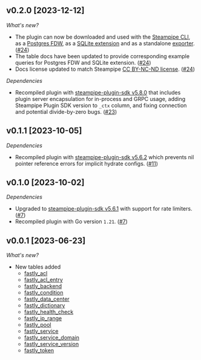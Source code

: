 ## v0.2.0 [2023-12-12]

_What's new?_

- The plugin can now be downloaded and used with the [Steampipe CLI](https://steampipe.io/docs), as a [Postgres FDW](https://steampipe.io/docs/steampipe_postgres/overview), as a [SQLite extension](https://steampipe.io/docs//steampipe_sqlite/overview) and as a standalone [exporter](https://steampipe.io/docs/steampipe_export/overview). ([#24](https://github.com/turbot/steampipe-plugin-fastly/pull/24))
- The table docs have been updated to provide corresponding example queries for Postgres FDW and SQLite extension. ([#24](https://github.com/turbot/steampipe-plugin-fastly/pull/24))
- Docs license updated to match Steampipe [CC BY-NC-ND license](https://github.com/turbot/steampipe-plugin-fastly/blob/main/docs/LICENSE). ([#24](https://github.com/turbot/steampipe-plugin-fastly/pull/24))

_Dependencies_

- Recompiled plugin with [steampipe-plugin-sdk v5.8.0](https://github.com/turbot/steampipe-plugin-sdk/blob/main/CHANGELOG.md#v580-2023-12-11) that includes plugin server encapsulation for in-process and GRPC usage, adding Steampipe Plugin SDK version to `_ctx` column, and fixing connection and potential divide-by-zero bugs. ([#23](https://github.com/turbot/steampipe-plugin-fastly/pull/23))

## v0.1.1 [2023-10-05]

_Dependencies_

- Recompiled plugin with [steampipe-plugin-sdk v5.6.2](https://github.com/turbot/steampipe-plugin-sdk/blob/main/CHANGELOG.md#v562-2023-10-03) which prevents nil pointer reference errors for implicit hydrate configs. ([#11](https://github.com/turbot/steampipe-plugin-fastly/pull/11))

## v0.1.0 [2023-10-02]

_Dependencies_

- Upgraded to [steampipe-plugin-sdk v5.6.1](https://github.com/turbot/steampipe-plugin-sdk/blob/main/CHANGELOG.md#v561-2023-09-29) with support for rate limiters. ([#7](https://github.com/turbot/steampipe-plugin-fastly/pull/7))
- Recompiled plugin with Go version `1.21`. ([#7](https://github.com/turbot/steampipe-plugin-fastly/pull/7))

## v0.0.1 [2023-06-23]

_What's new?_

- New tables added
  - [fastly_acl](https://hub.steampipe.io/plugins/turbot/fastly/tables/fastly_acl)
  - [fastly_acl_entry](https://hub.steampipe.io/plugins/turbot/fastly/tables/fastly_acl_entry)
  - [fastly_backend](https://hub.steampipe.io/plugins/turbot/fastly/tables/fastly_backend)
  - [fastly_condition](https://hub.steampipe.io/plugins/turbot/fastly/tables/fastly_condition)
  - [fastly_data_center](https://hub.steampipe.io/plugins/turbot/fastly/tables/fastly_data_center)
  - [fastly_dictionary](https://hub.steampipe.io/plugins/turbot/fastly/tables/fastly_dictionary)
  - [fastly_health_check](https://hub.steampipe.io/plugins/turbot/fastly/tables/fastly_health_check)
  - [fastly_ip_range](https://hub.steampipe.io/plugins/turbot/fastly/tables/fastly_ip_range)
  - [fastly_pool](https://hub.steampipe.io/plugins/turbot/fastly/tables/fastly_pool)
  - [fastly_service](https://hub.steampipe.io/plugins/turbot/fastly/tables/fastly_service)
  - [fastly_service_domain](https://hub.steampipe.io/plugins/turbot/fastly/tables/fastly_service_domain)
  - [fastly_service_version](https://hub.steampipe.io/plugins/turbot/fastly/tables/fastly_service_version)
  - [fastly_token](https://hub.steampipe.io/plugins/turbot/fastly/tables/fastly_token)
